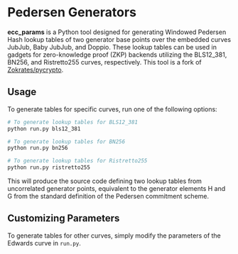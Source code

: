 # Pedersen Generators

**ecc_params** is a Python tool designed for generating Windowed Pedersen Hash lookup tables of two generator base points over the embedded curves JubJub, Baby JubJub, and Doppio. These lookup tables can be used in gadgets for zero-knowledge proof (ZKP) backends utilizing the BLS12_381, BN256, and Ristretto255 curves, respectively. This tool is a fork of [Zokrates/pycrypto](https://github.com/Zokrates/pycrypto).

## Usage

To generate tables for specific curves, run one of the following options:

```bash
# To generate lookup tables for BLS12_381
python run.py bls12_381

# To generate lookup tables for BN256
python run.py bn256

# To generate lookup tables for Ristretto255
python run.py ristretto255
```


This will produce the source code defining two lookup tables from uncorrelated generator points, equivalent to the generator elements H and G from the standard definition of the Pedersen commitment scheme.

## Customizing Parameters

To generate tables for other curves, simply modify the parameters of the Edwards curve in `run.py`.
